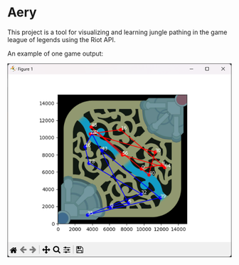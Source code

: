 # Aery
This project is a tool for visualizing and learning jungle pathing in the game league of legends using the Riot API. 


An example of one game output:


![Screenshot of a simple output example.](	/assets/images/example_output.png)
